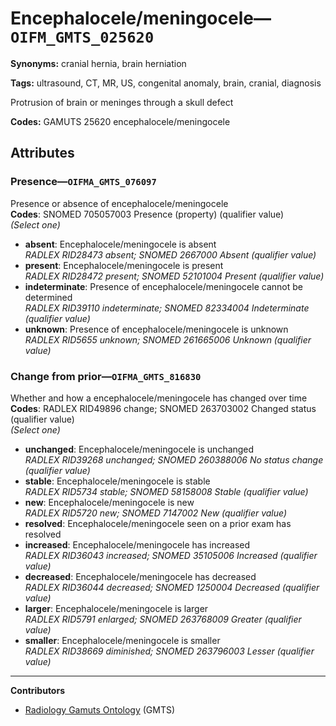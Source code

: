 # Encephalocele/meningocele—`OIFM_GMTS_025620`

**Synonyms:** cranial hernia, brain herniation

**Tags:** ultrasound, CT, MR, US, congenital anomaly, brain, cranial, diagnosis

Protrusion of brain or meninges through a skull defect

**Codes:** GAMUTS 25620 encephalocele/meningocele

## Attributes

### Presence—`OIFMA_GMTS_076097`

Presence or absence of encephalocele/meningocele  
**Codes**: SNOMED 705057003 Presence (property) (qualifier value)  
*(Select one)*

- **absent**: Encephalocele/meningocele is absent  
_RADLEX RID28473 absent; SNOMED 2667000 Absent (qualifier value)_
- **present**: Encephalocele/meningocele is present  
_RADLEX RID28472 present; SNOMED 52101004 Present (qualifier value)_
- **indeterminate**: Presence of encephalocele/meningocele cannot be determined  
_RADLEX RID39110 indeterminate; SNOMED 82334004 Indeterminate (qualifier value)_
- **unknown**: Presence of encephalocele/meningocele is unknown  
_RADLEX RID5655 unknown; SNOMED 261665006 Unknown (qualifier value)_

### Change from prior—`OIFMA_GMTS_816830`

Whether and how a encephalocele/meningocele has changed over time  
**Codes**: RADLEX RID49896 change; SNOMED 263703002 Changed status (qualifier value)  
*(Select one)*

- **unchanged**: Encephalocele/meningocele is unchanged  
_RADLEX RID39268 unchanged; SNOMED 260388006 No status change (qualifier value)_
- **stable**: Encephalocele/meningocele is stable  
_RADLEX RID5734 stable; SNOMED 58158008 Stable (qualifier value)_
- **new**: Encephalocele/meningocele is new  
_RADLEX RID5720 new; SNOMED 7147002 New (qualifier value)_
- **resolved**: Encephalocele/meningocele seen on a prior exam has resolved  
- **increased**: Encephalocele/meningocele has increased  
_RADLEX RID36043 increased; SNOMED 35105006 Increased (qualifier value)_
- **decreased**: Encephalocele/meningocele has decreased  
_RADLEX RID36044 decreased; SNOMED 1250004 Decreased (qualifier value)_
- **larger**: Encephalocele/meningocele is larger  
_RADLEX RID5791 enlarged; SNOMED 263768009 Greater (qualifier value)_
- **smaller**: Encephalocele/meningocele is smaller  
_RADLEX RID38669 diminished; SNOMED 263796003 Lesser (qualifier value)_

---

**Contributors**

- [Radiology Gamuts Ontology](https://gamuts.net/) (GMTS)